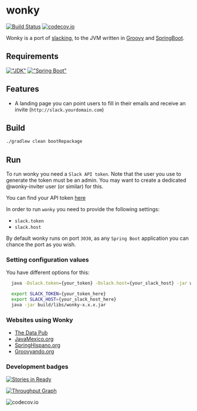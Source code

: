 # wonky
[![Build Status](https://travis-ci.org/domix/wonky.svg)](https://travis-ci.org/domix/wonky)
[![codecov.io](http://codecov.io/github/domix/wonky/coverage.svg?branch=master)](http://codecov.io/github/domix/wonky?branch=master)

Wonky is a port of [slacking](https://github.com/rauchg/slackin/), to the JVM written in [Groovy](http://www.groovy-lang.org) and [SpringBoot](http://projects.spring.io/spring-boot/).

Requirements
-----------

[!["JDK"](https://img.shields.io/badge/JDK-8.0+-F30000.svg?style=flat)](http://www.oracle.com/technetwork/java/javase/downloads/jdk8-downloads-2133151.html)
[!["Spring Boot"](https://img.shields.io/badge/Spring%20Boot-1.4.x-green.svg?style=flat)](http://docs.spring.io/spring-boot/docs/1.4.x/reference/htmlsingle/)

## Features

- A landing page you can point users to fill in their emails and receive an invite (`http://slack.yourdomain.com`)

## Build

```bash
./gradlew clean bootRepackage
```

## Run

To run wonky you need a `Slack API token`. Note that the user you use to generate the token must be an admin. You may want to create a dedicated @wonky-inviter user (or similar) for this.

You can find your API token [here](http://api.slack.com/web)

In order to run `wonky` you need to provide the following settings:

- `slack.token`
- `slack.host`

By default wonky runs on port `3030`, as any `Spring Boot` application you can chance the port as you wish.

### Setting configuration values

You have different options for this:

```bash
  java -Dslack.token={your_token} -Dslack.host={your_slack_host} -jar wonky-x.x.x.jar
```


```bash
  export SLACK_TOKEN={your_token_here}
  export SLACK_HOST={your_slack_host_here}
  java -jar build/libs/wonky-x.x.x.jar
  ```


### Websites using Wonky

- [The Data Pub](http://slack.thedata.pub)
- [JavaMexico.org](http://slack.javamexico.org)
- [SpringHispano.org](http://slack.springhispano.org)
- [Groovyando.org](http://slack.groovyando.org)

### Development badges

[![Stories in Ready](https://badge.waffle.io/domix/wonky.svg?label=ready&title=Ready)](http://waffle.io/domix/wonky)

[![Throughput Graph](https://graphs.waffle.io/domix/wonky/throughput.svg)](https://waffle.io/domix/wonky/metrics)

![codecov.io](http://codecov.io/github/domix/wonky/branch.svg?branch=master)
